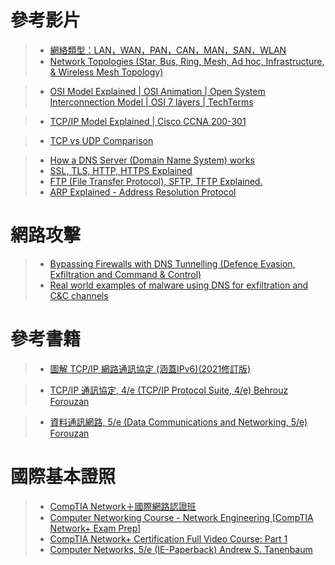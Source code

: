 # 參考影片

>* [網絡類型：LAN，WAN，PAN，CAN，MAN，SAN，WLAN](https://www.youtube.com/watch?v=4_zSIXb7tLQ)
>* [Network Topologies (Star, Bus, Ring, Mesh, Ad hoc, Infrastructure, & Wireless Mesh Topology)](https://www.youtube.com/watch?v=zbqrNg4C98U)


>* [OSI Model Explained | OSI Animation | Open System Interconnection Model | OSI 7 layers | TechTerms](https://www.youtube.com/watch?v=vv4y_uOneC0)

>* [TCP/IP Model Explained | Cisco CCNA 200-301](https://www.youtube.com/watch?v=OTwp3xtd4dg)

>* [TCP vs UDP Comparison](https://www.youtube.com/watch?v=hExRDVZHhig&t=35s)

>* [How a DNS Server (Domain Name System) works](https://www.youtube.com/watch?v=mpQZVYPuDGU)
>* [SSL, TLS, HTTP, HTTPS Explained](https://www.youtube.com/watch?v=hExRDVZHhig&t=35s)
>* [FTP (File Transfer Protocol), SFTP, TFTP Explained.](https://www.youtube.com/watch?v=tOj8MSEIbfA)
>* [ARP Explained - Address Resolution Protocol](https://www.youtube.com/watch?v=cn8Zxh9bPio&t=3s)

# 網路攻擊

>* [Bypassing Firewalls with DNS Tunnelling (Defence Evasion, Exfiltration and Command & Control)](https://www.youtube.com/watch?v=49F0co_VrTY)
>* [Real world examples of malware using DNS for exfiltration and C&C channels](https://www.youtube.com/watch?v=UVYnVELzJk4&t=9s)


# 參考書籍

>* [圖解 TCP/IP 網路通訊協定 (涵蓋IPv6)(2021修訂版)](https://www.tenlong.com.tw/products/9789865027063?list_name=sp)

>* [TCP/IP 通訊協定, 4/e (TCP/IP Protocol Suite, 4/e) Behrouz Forouzan ](https://www.tenlong.com.tw/products/9789861577432?list_name=srh)

>* [資料通訊網路, 5/e (Data Communications and Networking, 5/e) Forouzan](https://www.tenlong.com.tw/products/9789861579856?list_name=srh)

#  國際基本證照

>* [CompTIA Network＋國際網路認證班](https://www.uuu.com.tw/Course/Show/1672/CompTIA-Network-%E5%9C%8B%E9%9A%9B%E7%B6%B2%E8%B7%AF%E8%AA%8D%E8%AD%89%E7%8F%AD)
>* [Computer Networking Course - Network Engineering [CompTIA Network+ Exam Prep]](https://www.youtube.com/watch?v=qiQR5rTSshw)
>* [CompTIA Network+ Certification Full Video Course: Part 1](https://www.youtube.com/watch?v=fvUkbkM6vDU)
>* [Computer Networks, 5/e (IE-Paperback) Andrew S. Tanenbaum](https://www.tenlong.com.tw/products/9780132553179?list_name=srh)
